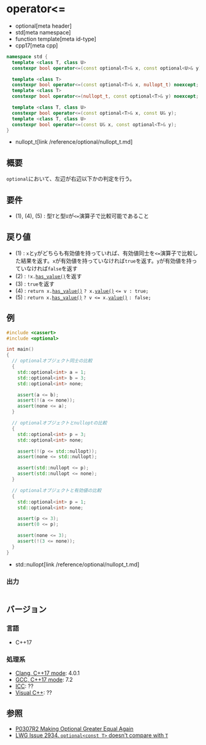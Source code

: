 # operator<=
* optional[meta header]
* std[meta namespace]
* function template[meta id-type]
* cpp17[meta cpp]

```cpp
namespace std {
  template <class T, class U>
  constexpr bool operator<=(const optional<T>& x, const optional<U>& y); // (1)

  template <class T>
  constexpr bool operator<=(const optional<T>& x, nullopt_t) noexcept;   // (2)
  template <class T>
  constexpr bool operator<=(nullopt_t, const optional<T>& y) noexcept;   // (3)

  template <class T, class U>
  constexpr bool operator<=(const optional<T>& x, const U& y);           // (4)
  template <class T, class U>
  constexpr bool operator<=(const U& x, const optional<T>& y);           // (5)
}
```
* nullopt_t[link /reference/optional/nullopt_t.md]

## 概要
`optional`において、左辺が右辺以下かの判定を行う。


## 要件
- (1), (4), (5) : 型`T`と型`U`が`<=`演算子で比較可能であること


## 戻り値
- (1) : `x`と`y`がどちらも有効値を持っていれば、有効値同士を`<=`演算子で比較した結果を返す。`x`が有効値を持っていなければ`true`を返す。`y`が有効値を持っていなければ`false`を返す
- (2) : `!x.`[`has_value()`](has_value.md)を返す
- (3) : `true`を返す
- (4) : `return x.`[`has_value()`](has_value.md) `? x.`[`value()`](value.md) `<= v : true;`
- (5) : `return x.`[`has_value()`](has_value.md) `? v <= x.`[`value()`](value.md) `: false;`


## 例
```cpp example
#include <cassert>
#include <optional>

int main()
{
  // optionalオブジェクト同士の比較
  {
    std::optional<int> a = 1;
    std::optional<int> b = 3;
    std::optional<int> none;

    assert(a <= b);
    assert(!(a <= none));
    assert(none <= a);
  }

  // optionalオブジェクトとnulloptの比較
  {
    std::optional<int> p = 3;
    std::optional<int> none;

    assert(!(p <= std::nullopt));
    assert(none <= std::nullopt);

    assert(std::nullopt <= p);
    assert(std::nullopt <= none);
  }

  // optionalオブジェクトと有効値の比較
  {
    std::optional<int> p = 1;
    std::optional<int> none;

    assert(p <= 3);
    assert(0 <= p);

    assert(none <= 3);
    assert(!(3 <= none));
  }
}
```
* std::nullopt[link /reference/optional/nullopt_t.md]

### 出力
```
```

## バージョン
### 言語
- C++17

### 処理系
- [Clang, C++17 mode](/implementation.md#clang): 4.0.1
- [GCC, C++17 mode](/implementation.md#gcc): 7.2
- [ICC](/implementation.md#icc): ??
- [Visual C++](/implementation.md#visual_cpp): ??


## 参照
- [P0307R2 Making Optional Greater Equal Again](http://www.open-std.org/jtc1/sc22/wg21/docs/papers/2016/p0307r2.pdf)
- [LWG Issue 2934. `optional<const T>` doesn't compare with `T`](https://wg21.cmeerw.net/lwg/issue2934)
